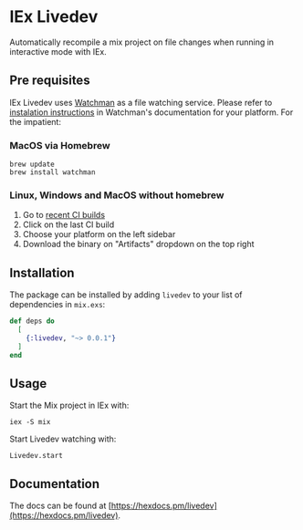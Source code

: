 # IEx Livedev

Automatically recompile a mix project on file changes when running in interactive mode with IEx.

## Pre requisites

IEx Livedev uses [Watchman](https://facebook.github.io/watchman/) as a file watching service. Please refer to [instalation instructions](https://facebook.github.io/watchman/docs/install.html) in Watchman's documentation for your platform. For the impatient: 

### MacOS via Homebrew

```
brew update
brew install watchman
```

### Linux, Windows and MacOS without homebrew

1. Go to [recent CI builds](https://github.com/facebook/watchman/actions?query=is%3Asuccess+event%3Apush+branch%3Amaster)
1. Click on the last CI build
1. Choose your platform on the left sidebar
1. Download the binary on "Artifacts" dropdown on the top right

## Installation

The package can be installed by adding `livedev` to your list of dependencies in `mix.exs`:

```elixir
def deps do
  [
    {:livedev, "~> 0.0.1"}
  ]
end
```

## Usage

Start the Mix project in IEx with:

```
iex -S mix
```

Start Livedev watching with:

```
Livedev.start
```

## Documentation

The docs can be found at [https://hexdocs.pm/livedev](https://hexdocs.pm/livedev).
